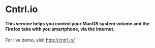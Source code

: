 Cntrl.io
====

#### This service helps you control your MacOS system volume and the Firefox tabs with you smartphone, via the Internet.

For live demo, visit http://cntrl.io/
